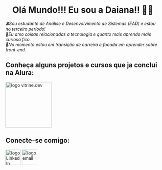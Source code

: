 <h1 align="center">Olá Mundo!!! Eu sou a Daiana!! 👋🍀</h1>

<p>
  <em>🍀Sou estudante de Análise e Desenvolvimento de Sistemas (EAD) e estou no terceiro período!<br>
      💖Eu amo coisas relacionadas a tecnologia e quanto mais aprendo mais curiosa fico.<br>
      🧐No momento estou em transição de carreira e focada em aprender sobre front-end.
  </em>
 </p>

## Conheça alguns projetos e cursos que ja conclui na Alura:

<a href="https://cursos.alura.com.br/vitrinedev/dai-koblitz">
<img alt="logo vitrine.dev" src="https://cursos.alura.com.br/assets/images/vitrine/logo-vitrinedev.svg"  width="150" heigth="100">
</a>

## Conecte-se comigo:

<a href="https://www.linkedin.com/in/daiana-koblitz/">
<img align="left" alt="logo LinkedIn" src="https://user-images.githubusercontent.com/69736274/216727803-48c4ed21-fc0c-450b-ba61-7247c8c81bb4.png"  width="50" heigth="50">
</a>

<a href="mailto:dai.koblitz@gmail.com">
<img align="left" alt="logo email" src="https://user-images.githubusercontent.com/69736274/216745609-4941822d-84ee-4021-ba26-56af32a8fb0b.png"  width="50" heigth="50">
</a>





